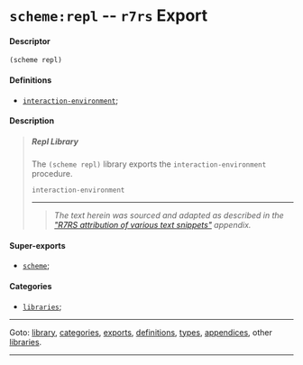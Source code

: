 

<a id='export__r7rs__scheme_3a_repl'></a>

# `scheme:repl` -- `r7rs` Export


<a id='export__r7rs__scheme_3a_repl__descriptor'></a>

#### Descriptor

````
(scheme repl)
````


<a id='export__r7rs__scheme_3a_repl__definitions'></a>

#### Definitions

 * [`interaction-environment`](../../r7rs/definitions/interaction-environment.md#definition__r7rs__interaction-environment);


<a id='export__r7rs__scheme_3a_repl__description'></a>

#### Description

> ##### Repl Library
> 
> The `(scheme repl)` library exports the
> `interaction-environment` procedure.
> 
> ````
> interaction-environment
> ````
> 
> 
> ----
> > *The text herein was sourced and adapted as described in the ["R7RS attribution of various text snippets"](../../r7rs/appendices/attribution.md#appendix__r7rs__attribution) appendix.*


<a id='export__r7rs__scheme_3a_repl__super-exports'></a>

#### Super-exports

 * [`scheme`](../../r7rs/exports/scheme.md#export__r7rs__scheme);


<a id='export__r7rs__scheme_3a_repl__categories'></a>

#### Categories

 * [`libraries`](../../r7rs/categories/libraries.md#category__r7rs__libraries);

----

Goto: [library](../../r7rs/_index.md#library__r7rs), [categories](../../r7rs/categories/_index.md#toc__r7rs__categories), [exports](../../r7rs/exports/_index.md#toc__r7rs__exports), [definitions](../../r7rs/definitions/_index.md#toc__r7rs__definitions), [types](../../r7rs/types/_index.md#toc__r7rs__types), [appendices](../../r7rs/appendices/_index.md#toc__r7rs__appendices), other [libraries](../../_libraries.md#toc__libraries).

----

